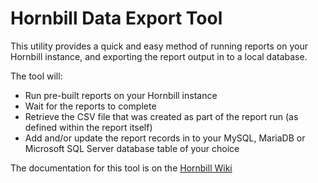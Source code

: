 # Hornbill Data Export Tool

This utility provides a quick and easy method of running reports on your Hornbill instance, and exporting the report output in to a local database.

The tool will:

* Run pre-built reports on your Hornbill instance
* Wait for the reports to complete
* Retrieve the CSV file that was created as part of the report run (as defined within the report itself)
* Add and/or update the report records in to your MySQL, MariaDB or Microsoft SQL Server database table of your choice 

The documentation for this tool is on the [Hornbill Wiki](https://wiki.hornbill.com/index.php/Hornbill_Data_Export)